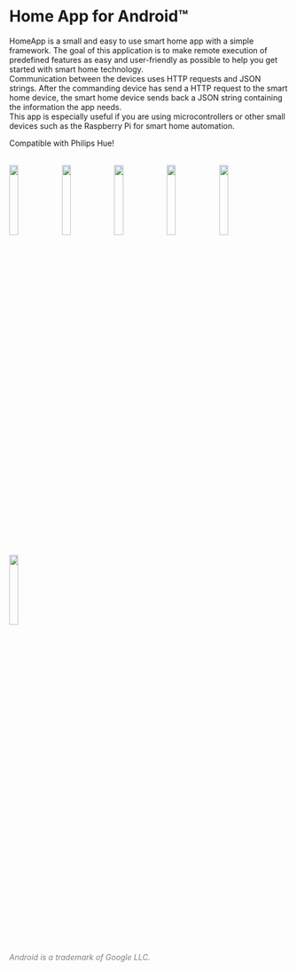 # Home App for Android™
HomeApp is a small and easy to use smart home app with a simple framework. The goal of this application is to make remote execution of predefined features as easy and user-friendly as possible to help you get started with smart home technology.  
Communication between the devices uses HTTP requests and JSON strings. After the commanding device has send a HTTP request to the smart home device, the smart home device sends back a JSON string containing the information the app needs.  
This app is especially useful if you are using microcontrollers or other small devices such as the Raspberry Pi for smart home automation.  
 
Compatible with Philips Hue!  
 
<br />
<img src="https://domi04151309.github.io/images/Android/HomeApp1.jpg" width="18%" />
<img src="https://domi04151309.github.io/images/Android/HomeApp2.jpg" width="18%" />
<img src="https://domi04151309.github.io/images/Android/HomeApp3.jpg" width="18%" />
<img src="https://domi04151309.github.io/images/Android/HomeApp4.jpg" width="18%" />
<img src="https://domi04151309.github.io/images/Android/HomeApp5.jpg" width="18%" />  
<img src="https://domi04151309.github.io/images/Android/HomeApp6.jpg" width="18%" />  
 
<i style="color:gray;">Android is a trademark of Google LLC.</i>
